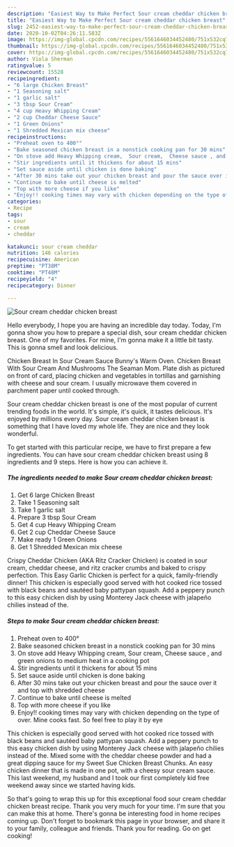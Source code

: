 ```yaml
---
description: "Easiest Way to Make Perfect Sour cream cheddar chicken breast"
title: "Easiest Way to Make Perfect Sour cream cheddar chicken breast"
slug: 2452-easiest-way-to-make-perfect-sour-cream-cheddar-chicken-breast
date: 2020-10-02T04:26:11.583Z
image: https://img-global.cpcdn.com/recipes/5561646034452480/751x532cq70/sour-cream-cheddar-chicken-breast-recipe-main-photo.jpg
thumbnail: https://img-global.cpcdn.com/recipes/5561646034452480/751x532cq70/sour-cream-cheddar-chicken-breast-recipe-main-photo.jpg
cover: https://img-global.cpcdn.com/recipes/5561646034452480/751x532cq70/sour-cream-cheddar-chicken-breast-recipe-main-photo.jpg
author: Viola Sherman
ratingvalue: 5
reviewcount: 15528
recipeingredient:
- "6 large Chicken Breast"
- "1 Seasoning salt"
- "1 garlic salt"
- "3 tbsp Sour Cream"
- "4 cup Heavy Whipping Cream"
- "2 cup Cheddar Cheese Sauce"
- "1 Green Onions"
- "1 Shredded Mexican mix cheese"
recipeinstructions:
- "Preheat oven to 400°"
- "Bake seasoned chicken breast in a nonstick cooking pan for 30 mins"
- "On stove add Heavy Whipping cream,  Sour cream,  Cheese sauce , and green onions to medium heat in a cooking pot"
- "Stir ingredients until it thickens for about 15 mins"
- "Set sauce aside until chicken is done baking"
- "After 30 mins take out your chicken breast and pour the sauce over it and top with shredded cheese"
- "Continue to bake until cheese is melted"
- "Top with more cheese if you like"
- "Enjoy!! cooking times may vary with chicken depending on the type of over.  Mine cooks fast. So feel free to play it by eye"
categories:
- Recipe
tags:
- sour
- cream
- cheddar

katakunci: sour cream cheddar 
nutrition: 146 calories
recipecuisine: American
preptime: "PT38M"
cooktime: "PT48M"
recipeyield: "4"
recipecategory: Dinner

---
```



![Sour cream cheddar chicken breast](https://img-global.cpcdn.com/recipes/5561646034452480/751x532cq70/sour-cream-cheddar-chicken-breast-recipe-main-photo.jpg)

Hello everybody, I hope you are having an incredible day today. Today, I'm gonna show you how to prepare a special dish, sour cream cheddar chicken breast. One of my favorites. For mine, I'm gonna make it a little bit tasty. This is gonna smell and look delicious.

Chicken Breast In Sour Cream Sauce Bunny&#39;s Warm Oven. Chicken Breast With Sour Cream And Mushrooms The Seaman Mom. Plate dish as pictured on front of card, placing chicken and vegetables in tortillas and garnishing with cheese and sour cream. I usually microwave them covered in parchment paper until cooked through.

Sour cream cheddar chicken breast is one of the most popular of current trending foods in the world. It's simple, it's quick, it tastes delicious. It's enjoyed by millions every day. Sour cream cheddar chicken breast is something that I have loved my whole life. They are nice and they look wonderful.


To get started with this particular recipe, we have to first prepare a few ingredients. You can have sour cream cheddar chicken breast using 8 ingredients and 9 steps. Here is how you can achieve it.

<!--inarticleads1-->

##### The ingredients needed to make Sour cream cheddar chicken breast:

1. Get 6 large Chicken Breast
1. Take 1 Seasoning salt
1. Take 1 garlic salt
1. Prepare 3 tbsp Sour Cream
1. Get 4 cup Heavy Whipping Cream
1. Get 2 cup Cheddar Cheese Sauce
1. Make ready 1 Green Onions
1. Get 1 Shredded Mexican mix cheese


Crispy Cheddar Chicken (AKA Ritz Cracker Chicken) is coated in sour cream, cheddar cheese, and ritz cracker crumbs and baked to crispy perfection. This Easy Garlic Chicken is perfect for a quick, family-friendly dinner! This chicken is especially good served with hot cooked rice tossed with black beans and sautéed baby pattypan squash. Add a peppery punch to this easy chicken dish by using Monterey Jack cheese with jalapeño chilies instead of the. 

<!--inarticleads2-->

##### Steps to make Sour cream cheddar chicken breast:

1. Preheat oven to 400°
1. Bake seasoned chicken breast in a nonstick cooking pan for 30 mins
1. On stove add Heavy Whipping cream,  Sour cream,  Cheese sauce , and green onions to medium heat in a cooking pot
1. Stir ingredients until it thickens for about 15 mins
1. Set sauce aside until chicken is done baking
1. After 30 mins take out your chicken breast and pour the sauce over it and top with shredded cheese
1. Continue to bake until cheese is melted
1. Top with more cheese if you like
1. Enjoy!! cooking times may vary with chicken depending on the type of over.  Mine cooks fast. So feel free to play it by eye


This chicken is especially good served with hot cooked rice tossed with black beans and sautéed baby pattypan squash. Add a peppery punch to this easy chicken dish by using Monterey Jack cheese with jalapeño chilies instead of the. Mixed some with the cheddar cheese powder and had a great dipping sauce for my Sweet Sue Chicken Breast Chunks. An easy chicken dinner that is made in one pot, with a cheesy sour cream sauce. This last weekend, my husband and I took our first completely kid free weekend away since we started having kids. 

So that's going to wrap this up for this exceptional food sour cream cheddar chicken breast recipe. Thank you very much for your time. I'm sure that you can make this at home. There's gonna be interesting food in home recipes coming up. Don't forget to bookmark this page in your browser, and share it to your family, colleague and friends. Thank you for reading. Go on get cooking!

